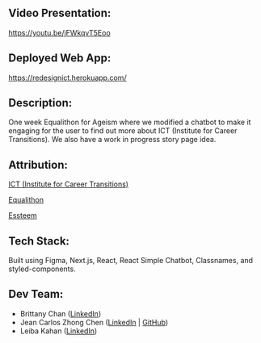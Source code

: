 ## Video Presentation:

https://youtu.be/jFWkqvT5Eoo

## Deployed Web App:

https://redesignict.herokuapp.com/

## Description:

One week Equalithon for Ageism where we modified a chatbot to make it engaging for the user to find out more about ICT (Institute for Career Transitions). We also have a work in progress story page idea.

## Attribution:

[ICT (Institute for Career Transitions)](https://www.ictransitions.org/)

[Equalithon](https://www.equalithon.io/)

[Essteem](https://www.essteem.com/)

## Tech Stack:

Built using Figma, Next.js, React, React Simple Chatbot, Classnames, and styled-components.

## Dev Team:

- Brittany Chan ([LinkedIn](https://www.linkedin.com/in/brittany-chan-32ab43a4/))
- Jean Carlos Zhong Chen ([LinkedIn](https://www.linkedin.com/in/jean-carlos-zhong-chen/) | [GitHub](https://github.com/jeancarlosZ))
- Leiba Kahan ([LinkedIn](https://www.linkedin.com/in/leiba-kahan-107129128/))
